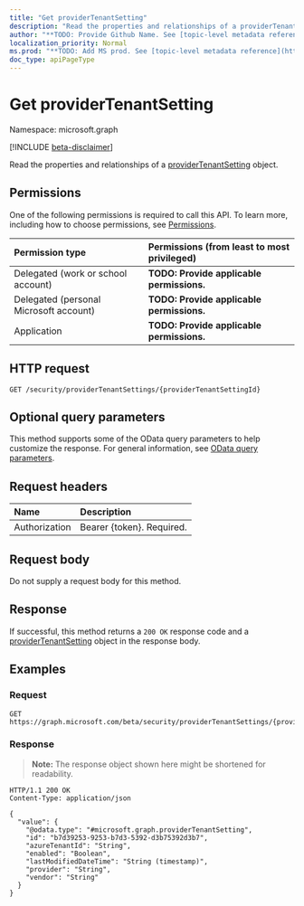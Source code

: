 ```yaml
---
title: "Get providerTenantSetting"
description: "Read the properties and relationships of a providerTenantSetting object."
author: "**TODO: Provide Github Name. See [topic-level metadata reference](https://msgo.azurewebsites.net/add/document/guidelines/metadata.html#topic-level-metadata)**"
localization_priority: Normal
ms.prod: "**TODO: Add MS prod. See [topic-level metadata reference](https://msgo.azurewebsites.net/add/document/guidelines/metadata.html#topic-level-metadata)**"
doc_type: apiPageType
---
```


# Get providerTenantSetting
Namespace: microsoft.graph

[!INCLUDE [beta-disclaimer](../../includes/beta-disclaimer.md)]

Read the properties and relationships of a [providerTenantSetting](../resources/providertenantsetting.md) object.

## Permissions
One of the following permissions is required to call this API. To learn more, including how to choose permissions, see [Permissions](/graph/permissions-reference).

|Permission type|Permissions (from least to most privileged)|
|:---|:---|
|Delegated (work or school account)|**TODO: Provide applicable permissions.**|
|Delegated (personal Microsoft account)|**TODO: Provide applicable permissions.**|
|Application|**TODO: Provide applicable permissions.**|

## HTTP request

<!-- {
  "blockType": "ignored"
}
-->
``` http
GET /security/providerTenantSettings/{providerTenantSettingId}
```

## Optional query parameters
This method supports some of the OData query parameters to help customize the response. For general information, see [OData query parameters](/graph/query-parameters).

## Request headers
|Name|Description|
|:---|:---|
|Authorization|Bearer {token}. Required.|

## Request body
Do not supply a request body for this method.

## Response

If successful, this method returns a `200 OK` response code and a [providerTenantSetting](../resources/providertenantsetting.md) object in the response body.

## Examples

### Request
<!-- {
  "blockType": "request",
  "name": "get_providertenantsetting"
}
-->
``` http
GET https://graph.microsoft.com/beta/security/providerTenantSettings/{providerTenantSettingId}
```


### Response
>**Note:** The response object shown here might be shortened for readability.
<!-- {
  "blockType": "response",
  "truncated": true,
  "@odata.type": "microsoft.graph.providerTenantSetting"
}
-->
``` http
HTTP/1.1 200 OK
Content-Type: application/json

{
  "value": {
    "@odata.type": "#microsoft.graph.providerTenantSetting",
    "id": "b7d39253-9253-b7d3-5392-d3b75392d3b7",
    "azureTenantId": "String",
    "enabled": "Boolean",
    "lastModifiedDateTime": "String (timestamp)",
    "provider": "String",
    "vendor": "String"
  }
}
```

